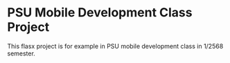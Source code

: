 # PSU Mobile Development Class Project
This flasx project is for example in PSU mobile development class in 1/2568 semester.